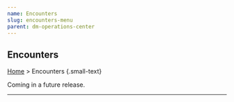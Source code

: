 ```yaml
---
name: Encounters
slug: encounters-menu
parent: dm-operations-center
---
```

## Encounters
[Home](dm-operations-center) > Encounters {.small-text}

Coming in a future release.

<hr/>